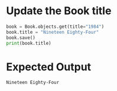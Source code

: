 # Update the Book title

```python
book = Book.objects.get(title="1984")
book.title = "Nineteen Eighty-Four"
book.save()
print(book.title)
```

# Expected Output

```
Nineteen Eighty-Four
```
